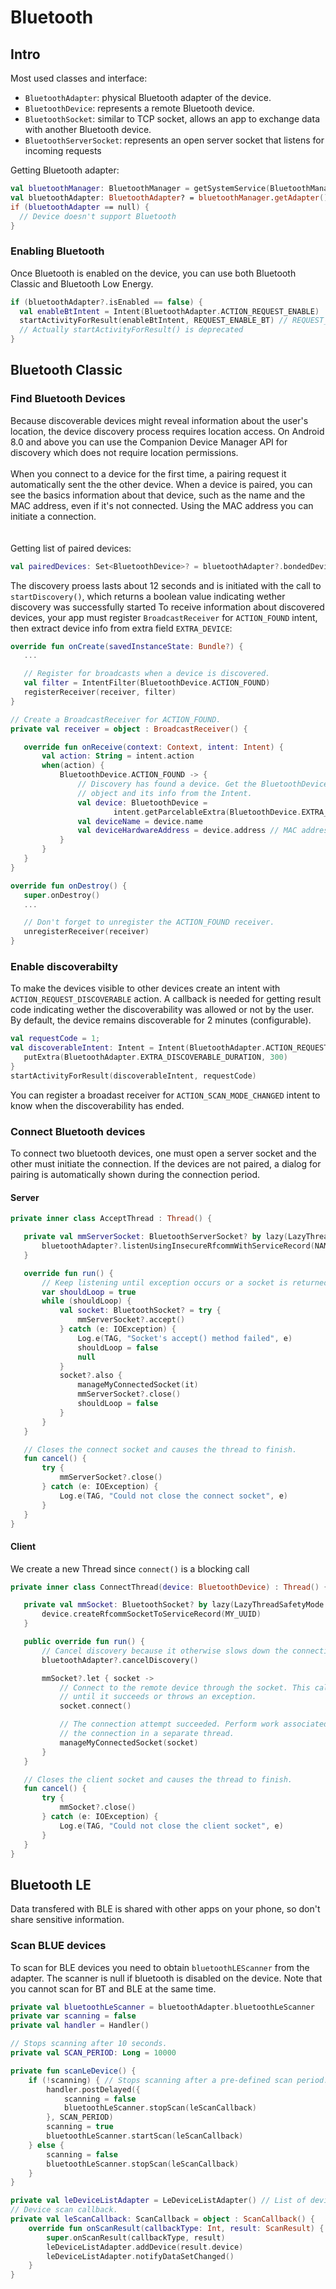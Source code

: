 # Bluetooth
## Intro
Most used classes and interface:
- `BluetoothAdapter`: physical Bluetooth adapter of the device.
- `BluetoothDevice`: represents a remote Bluetooth device.
- `BluetoothSocket`: similar to TCP socket, allows an app to exchange data with another Bluetooth device.
- `BluetoothServerSocket`: represents an open server socket that listens for incoming requests

Getting Bluetooth adapter:
``` kotlin
val bluetoothManager: BluetoothManager = getSystemService(BluetoothManager::class.java)
val bluetoothAdapter: BluetoothAdapter? = bluetoothManager.getAdapter()
if (bluetoothAdapter == null) {
  // Device doesn't support Bluetooth
}
```
### Enabling Bluetooth
Once Bluetooth is enabled on the device, you can use both Bluetooth Classic and Bluetooth Low Energy.
``` kotlin
if (bluetoothAdapter?.isEnabled == false) {
  val enableBtIntent = Intent(BluetoothAdapter.ACTION_REQUEST_ENABLE)
  startActivityForResult(enableBtIntent, REQUEST_ENABLE_BT) // REQUEST_ENABLE_BT must be an Int >= 0
  // Actually startActivityForResult() is deprecated
}
```

## Bluetooth Classic
### Find Bluetooth Devices
Because discoverable devices might reveal information about the user's location, the device discovery process requires location access.
On Android 8.0 and above you can use the Companion Device Manager API for discovery which does not require location permissions.
<br/>
<br/>
When you connect to a device for the first time, a pairing request it automatically sent the the other device.
When a device is paired, you can see the basics information about that device, such as the name and the MAC address, even if it's not connected. 
Using the MAC address you can initiate a connection.  
<br/>
<br/>
Getting list of paired devices:
``` kotlin
val pairedDevices: Set<BluetoothDevice>? = bluetoothAdapter?.bondedDevices
```
The discovery proess lasts about 12 seconds and is initiated with the call to `startDiscovery()`, which returns a boolean value indicating wether discovery was successfully started
To receive information about discovered devices, your app must register `BroadcastReceiver` for `ACTION_FOUND` intent, then extract device info from extra field `EXTRA_DEVICE`:
``` kotlin
override fun onCreate(savedInstanceState: Bundle?) {
   ...

   // Register for broadcasts when a device is discovered.
   val filter = IntentFilter(BluetoothDevice.ACTION_FOUND)
   registerReceiver(receiver, filter)
}

// Create a BroadcastReceiver for ACTION_FOUND.
private val receiver = object : BroadcastReceiver() {

   override fun onReceive(context: Context, intent: Intent) {
       val action: String = intent.action
       when(action) {
           BluetoothDevice.ACTION_FOUND -> {
               // Discovery has found a device. Get the BluetoothDevice
               // object and its info from the Intent.
               val device: BluetoothDevice =
                       intent.getParcelableExtra(BluetoothDevice.EXTRA_DEVICE)
               val deviceName = device.name
               val deviceHardwareAddress = device.address // MAC address
           }
       }
   }
}

override fun onDestroy() {
   super.onDestroy()
   ...

   // Don't forget to unregister the ACTION_FOUND receiver.
   unregisterReceiver(receiver)
}
```
### Enable discoverabilty
To make the devices visible to other devices create an intent with `ACTION_REQUEST_DISCOVERABLE` action. 
A callback is needed for getting result code indicating wether the discoverability was allowed or not by the user.
By default, the device remains discoverable for 2 minutes (configurable).
```kotlin
val requestCode = 1;
val discoverableIntent: Intent = Intent(BluetoothAdapter.ACTION_REQUEST_DISCOVERABLE).apply {
   putExtra(BluetoothAdapter.EXTRA_DISCOVERABLE_DURATION, 300)
}
startActivityForResult(discoverableIntent, requestCode)
```
You can register a broadast receiver for `ACTION_SCAN_MODE_CHANGED` intent to know when the discoverability has ended.

### Connect Bluetooth devices
To connect two bluetooth devices, one must open a server socket and the other must initiate the connection.
If the devices are not paired, a dialog for pairing is automatically shown during the connection period.

#### Server
```kotlin
private inner class AcceptThread : Thread() {

   private val mmServerSocket: BluetoothServerSocket? by lazy(LazyThreadSafetyMode.NONE) {
       bluetoothAdapter?.listenUsingInsecureRfcommWithServiceRecord(NAME, MY_UUID)
   }

   override fun run() {
       // Keep listening until exception occurs or a socket is returned.
       var shouldLoop = true
       while (shouldLoop) {
           val socket: BluetoothSocket? = try {
               mmServerSocket?.accept()
           } catch (e: IOException) {
               Log.e(TAG, "Socket's accept() method failed", e)
               shouldLoop = false
               null
           }
           socket?.also {
               manageMyConnectedSocket(it)
               mmServerSocket?.close()
               shouldLoop = false
           }
       }
   }

   // Closes the connect socket and causes the thread to finish.
   fun cancel() {
       try {
           mmServerSocket?.close()
       } catch (e: IOException) {
           Log.e(TAG, "Could not close the connect socket", e)
       }
   }
}
```
#### Client
We create a new Thread since `connect()` is a blocking call
```kotlin
private inner class ConnectThread(device: BluetoothDevice) : Thread() {

   private val mmSocket: BluetoothSocket? by lazy(LazyThreadSafetyMode.NONE) {
       device.createRfcommSocketToServiceRecord(MY_UUID)
   }

   public override fun run() {
       // Cancel discovery because it otherwise slows down the connection.
       bluetoothAdapter?.cancelDiscovery()

       mmSocket?.let { socket ->
           // Connect to the remote device through the socket. This call blocks
           // until it succeeds or throws an exception.
           socket.connect()

           // The connection attempt succeeded. Perform work associated with
           // the connection in a separate thread.
           manageMyConnectedSocket(socket)
       }
   }

   // Closes the client socket and causes the thread to finish.
   fun cancel() {
       try {
           mmSocket?.close()
       } catch (e: IOException) {
           Log.e(TAG, "Could not close the client socket", e)
       }
   }
}
```

## Bluetooth LE
Data transfered with BLE is shared with other apps on your phone, so don't share sensitive information.
### Scan BLUE devices
To scan for BLE devices you need to obtain `bluetoothLEScanner` from the adapter. The scanner is null if bluetooth is disabled on the device. 
Note that you cannot scan for BT and BLE at the same time.
```kotlin
private val bluetoothLeScanner = bluetoothAdapter.bluetoothLeScanner
private var scanning = false
private val handler = Handler()

// Stops scanning after 10 seconds.
private val SCAN_PERIOD: Long = 10000

private fun scanLeDevice() {
    if (!scanning) { // Stops scanning after a pre-defined scan period.
        handler.postDelayed({
            scanning = false
            bluetoothLeScanner.stopScan(leScanCallback)
        }, SCAN_PERIOD)
        scanning = true
        bluetoothLeScanner.startScan(leScanCallback)
    } else {
        scanning = false
        bluetoothLeScanner.stopScan(leScanCallback)
    }
}

private val leDeviceListAdapter = LeDeviceListAdapter() // List of devices
// Device scan callback.
private val leScanCallback: ScanCallback = object : ScanCallback() {
    override fun onScanResult(callbackType: Int, result: ScanResult) {
        super.onScanResult(callbackType, result)
        leDeviceListAdapter.addDevice(result.device)
        leDeviceListAdapter.notifyDataSetChanged()
    }
}
```

